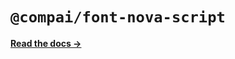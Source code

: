 # `@compai/font-nova-script`

[**Read the docs &rarr;**](https://components.ai/docs/typefaces/nova-script)
